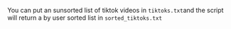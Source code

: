 You can put an sunsorted list of tiktok videos in `tiktoks.txt`and the script will return a by user sorted list in `sorted_tiktoks.txt`
